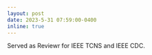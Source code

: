 ```yaml
---
layout: post
date: 2023-5-31 07:59:00-0400
inline: true
---
```


Served as Reviewr for IEEE TCNS and IEEE CDC.
